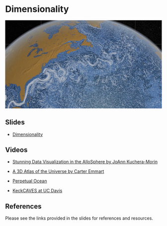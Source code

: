 Dimensionality
==============================

![Perpetual Ocean](perpetualocean.jpg)

Slides
------------------------------

- [Dimensionality](https://drive.google.com/file/d/0BxYofk0iB_upNkxKUC1CM3F2c00/edit?usp=sharing)

Videos
------------------------------

- [Stunning Data Visualization in the AlloSphere by JoAnn Kuchera-Morin](http://www.ted.com/talks/joann_kuchera_morin_tours_the_allosphere)
- [A 3D Atlas of the Universe by Carter Emmart](http://www.ted.com/talks/carter_emmart_demos_a_3d_atlas_of_the_universe)

- [Perpetual Ocean](http://svs.gsfc.nasa.gov/vis/a010000/a010800/a010841/index.html)
- [KeckCAVES at UC Davis](http://csc.ucdavis.edu/~chaos/chaos/pubs/esa.htm)

References
------------------------------

Please see the links provided in the slides for references and resources.
